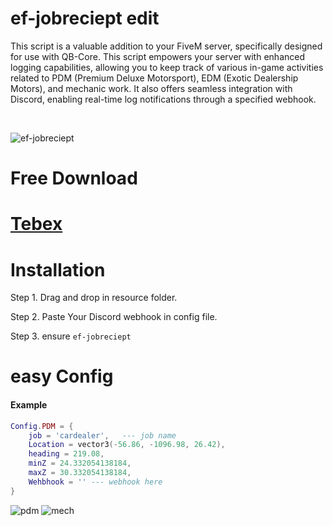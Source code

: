 # ef-jobreciept edit
This script is a valuable addition to your FiveM server, specifically designed for use with QB-Core. This script empowers your server with enhanced logging capabilities, allowing you to keep track of various in-game activities related to PDM (Premium Deluxe Motorsport), EDM (Exotic Dealership Motors), and mechanic work. It also offers seamless integration with Discord, enabling real-time log notifications through a specified webhook.

<br>

![ef-jobreciept](https://github.com/blastersuraj/ef-jobreceipt/assets/104319683/3e2394e6-3e0d-405b-b0ec-f122a407a034)


# Free Download
# [Tebex](https://ef-productions.tebex.io/package/5982822)

# Installation
Step 1.  Drag and drop in resource folder.

Step 2. Paste Your Discord webhook in config file.

Step 3. ensure `ef-jobreciept`


# easy Config
<h4>Example</h4>

```lua
Config.PDM = {
    job = 'cardealer',   --- job name
    Location = vector3(-56.86, -1096.98, 26.42),
    heading = 219.08,
    minZ = 24.332054138184,
    maxZ = 30.332054138184,
    Wehbhook = '' --- webhook here
}
```
![pdm](https://github.com/blastersuraj/ef-jobreceipt/assets/104319683/19ef5061-2ab6-4003-bced-d7b1f358b41e)
![mech](https://github.com/blastersuraj/ef-jobreceipt/assets/104319683/8ea2b0af-4af0-40fe-9422-6a0d7dea1b33)




